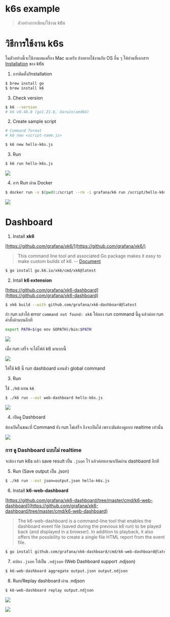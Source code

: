 # k6s example

> ตัวอย่างการเขียน/ใช้งาน k6s

# วิธีการใช้งาน k6s

ในตัวอย่างนี้จะใช้งานบนเครื่อง Mac นะครับ ถ้าอยากใช้งานกับ OS อื่น ๆ ให้อ่านที่เอกสาร [Installation](https://k6.io/docs/get-started/installation/) ของ k6s

1. การติดตั้ง/Installation

```sh
$ brew install go
$ brew install k6
```

3. Check version

```sh
$ k6 --version
# k6 v0.48.0 (go1.21.6, darwin/amd64)
```

2. Create sample script

```sh
# Command format
# k6 new <script-name.js>

$ k6 new hello-k6s.js
```

3. Run

```sh
$ k6 run hello-k6s.js
```

![](how-to-use.png)

4. การ Run ผ่าน Docker 

```sh
$ docker run -v $(pwd):/script --rm -i grafana/k6 run /script/hello-k6s.js 
```

![](./run-via-docker.png)

# Dashboard

1. Install **xk6**

[https://github.com/grafana/xk6/](https://github.com/grafana/xk6/)

> This command line tool and associated Go package makes it easy to make custom builds of k6. -- [Document](https://github.com/grafana/xk6)

```sh
$ go install go.k6.io/xk6/cmd/xk6@latest
```

2. Intall **k6 extension** 

[https://github.com/grafana/xk6-dashboard](https://github.com/grafana/xk6-dashboard)

```sh
$ xk6 build --with github.com/grafana/xk6-dashboard@latest
```

ถ้า run แล้วได้ error `command not found: xk6` ให้ลอง run command นี้ดู แล้วค่อย run คำสั่งด้านบนอีกที

```sh
export PATH=$(go env GOPATH)/bin:$PATH
```

![](./install-dashboard.png)

เมื่อ run เสร็จ จะได้ไฟล์ k6 มาแบบนี้

![](./install-dashboard-result.png)

ให้ใช้ k6 นี้ run dashboard แทนตัว global command 

3. Run  

ใช้ `./k6` แทน `k6`

```sh
$ ./k6 run --out web-dashboard hello-k6s.js
```

![](./run-with-dashboard.png)


4. เปิดดู Dashboard    

ต้องเปิดในขณะที่ Command ยัง run ไม่เสร็จ ถึงจะเปิดได้ เพราะมันต้องดูแบบ realtime เท่านั้น

![](./dashboard.png)

### การ ดู Dashboard แบบไม่ realtime  

จะต้อง run k6s แล้ว save result เป็น `.json` ไว้ แล้วค่อยเอามาเปิดผ่าน dashbaord อีกที 

5. Run (Save output เป็น .json)

```sh
$ ./k6 run --out json=output.json hello-k6s.js
```

6. Install **k6-web-dashboard**

[https://github.com/grafana/xk6-dashboard/tree/master/cmd/k6-web-dashboard](https://github.com/grafana/xk6-dashboard/tree/master/cmd/k6-web-dashboard)

> The k6-web-dashboard is a command-line tool that enables the dashboard event file (saved during the previous k6 run) to be played back (and displayed in a browser). In addition to playback, it also offers the possibility to create a single file HTML report from the event file.

```sh
$ go install github.com/grafana/xk6-dashboard/cmd/k6-web-dashboard@latest
```

7. แปลง `.json` ไปเป็น `.ndjson` (Web Dashboard support .ndjson)

```sh
$ k6-web-dashboard aggregate output.json output.ndjson
```

8. Run/Replay dashboard ผ่าน .ndjson

```sh
$ k6-web-dashboard replay output.ndjson
```

![](./replay-dashboard.png)

![](./replay-dashboard-result.png)
